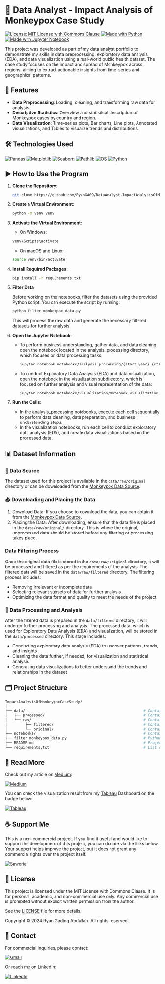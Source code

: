 # 🧪 Data Analyst - Impact Analysis of Monkeypox Case Study

[![License: MIT License with Commons Clause](https://img.shields.io/badge/license-MIT%20License%20with%20Commons%20Clause-blue?style=for-the-badge)](LICENSE) [![Made with Python](https://img.shields.io/badge/Made%20with-Python-3776AB?logo=python&style=for-the-badge)](https://www.python.org/) [![Made with Jupyter Notebook](https://img.shields.io/badge/Made%20with-Jupyter%20Notebook-orange?logo=jupyter&style=for-the-badge)](https://jupyter.org/)

This project was developed as part of my data analyst portfolio to demonstrate my skills in data preprocessing, exploratory data analysis (EDA), and data visualization using a real-world public health dataset. The case study focuses on the impact and spread of Monkeypox across regions, aiming to extract actionable insights from time-series and geographical patterns.

## 🚀 Features

- **Data Preprocessing**: Loading, cleaning, and transforming raw data for analysis.
- **Descriptive Statistics**: Overview and statistical description of Monkeypox cases by country and region.
- **Data Visualization**: Time-series plots, Bar charts, Line plots, Annotated visualizations, and Tables to visualize trends and distributions.

## 🛠️ Technologies Used

[![Pandas](https://img.shields.io/badge/Pandas-DataFrame-black?logo=pandas&style=for-the-badge)](https://pandas.pydata.org/) [![Matplotlib](https://img.shields.io/badge/Matplotlib-Visualization-blue?logo=matplotlib&style=for-the-badge)](https://matplotlib.org/) [![Seaborn](https://img.shields.io/badge/Seaborn-Statistical%20Plots-lightblue?logo=seaborn&style=for-the-badge)](https://seaborn.pydata.org/) [![Pathlib](https://img.shields.io/badge/Pathlib-Path%20Handling-green?style=for-the-badge)](https://docs.python.org/3/library/pathlib.html) [![OS](https://img.shields.io/badge/OS-Utilities-yellow?style=for-the-badge)](https://docs.python.org/3/library/os.html) [![Python](https://img.shields.io/badge/Python-3.10-blue?logo=python&style=for-the-badge)](https://python.org)

## ▶️ How to Use the Program

1. **Clone the Repository**:

   ```bash
   git clone https://github.com/RyanGA09/DataAnalyst-ImpactAnalysisOfMonkeypoxCaseStudy.git
   ```

2. **Create a Virtual Environment**:

   ```bash
   python -m venv venv
   ```

3. **Activate the Virtual Environment**:

   - On Windows:

   ```bash
   venv\Scripts\activate
   ```

   - On macOS and Linux:

   ```bash
   source venv/bin/activate
   ```

4. **Install Required Packages**:

   ```bash
   pip install -r requirements.txt
   ```

5. **Filter Data**

   Before working on the notebooks, filter the datasets using the provided Python script. You can execute the script by running:

   ```bash
   python filter_monkeypox_data.py
   ```

   This will process the raw data and generate the necessary filtered datasets for further analysis.

6. **Open the Jupyter Notebook**:

   - To perform business understanding, gather data, and data cleaning, open the notebook located in the analysis_processing directory, which focuses on data processing tasks:

     ```bash
     jupyter notebook notebooks/analysis_processing/{start_year}_{start_month}_to_{end_year}_{end_month}/Notebook.ipynb
     ```

   - To conduct Exploratory Data Analysis (EDA) and data visualization, open the notebook in the visualization subdirectory, which is focused on further analysis and visual representation of the data:

     ```bash
     jupyter notebook notebooks/visualization/Notebook_visualization_{start_year}_{start_month}_to_{end_year}_{end_month}.ipynb
     ```

7. **Run the Cells**:

   - In the analysis_processing notebooks, execute each cell sequentially to perform data cleaning, data preparation, and business understanding steps.
   - In the visualization notebooks, run each cell to conduct exploratory data analysis (EDA), and create data visualizations based on the processed data.

## 📊 Dataset Information

### 🔗 Data Source

The dataset used for this project is available in the `data/raw/original` directory or can be downloaded from the [Monkeypox Data Source](https://ourworldindata.org/mpox).

### 📥 Downloading and Placing the Data

1. Download Data: If you choose to download the data, you can obtain it from the [Monkeypox Data Source](https://ourworldindata.org/mpox).
2. Placing the Data: After downloading, ensure that the data file is placed in the `data/raw/original/` directory. This is where the original, unprocessed data should be stored before any filtering or processing takes place.

### Data Filtering Process

Once the original data file is stored in the `data/raw/original` directory, it will be processed and filtered as per the requirements of the analysis. The filtered data will be saved in the `data/raw/filtered` directory. The filtering process includes:

- Removing irrelevant or incomplete data
- Selecting relevant subsets of data for further analysis
- Optimizing the data format and quality to meet the needs of the project

### 🔎 Data Processing and Analysis

After the filtered data is prepared in the `data/filtered` directory, it will undergo further processing and analysis. The processed data, which is used for Exploratory Data Analysis (EDA) and visualization, will be stored in the `data/processed` directory. This stage includes:

- Conducting exploratory data analysis (EDA) to uncover patterns, trends, and insights
- Cleaning the data further, if needed, for visualization and statistical analysis
- Generating data visualizations to better understand the trends and relationships in the dataset

## 🗂️ Project Structure

```bash
ImpactAnalysisOfMonkeypoxCaseStudy/
│
├── data/                                                      # Contains the datasets
│   ├── processed/                                             # Contains the processed data, used for EDA and visualization.
│   └── raw/                                                   # Contains the original and filtered data directory
│        ├── filtered/                                         # Contains the filtered data, ready for analysis.
│        └── original/                                         # Contains the original, unfiltered & unprocessed data.
├── notebooks/                                                 # Contains the jupyter notebooks code
├── filter_monkeypox_data.py                                   # Python code for filtering dataset
├── README.md                                                  # Project documentation and usage instructions
└── requirements.txt                                           # List of required Python libraries
```

## 📖 Read More

Check out my article on [Medium](https://medium.com/@ryangadingabdullah):

[![Medium](https://img.shields.io/badge/Medium-Article-000000?logo=medium&style=for-the-badge)](https://medium.com/@ryangadingabdullah/article)

You can check the visualization result from my [Tableau](https://public.tableau.com/app/profile/ryanga09/vizzes) Dashboard on the badge below:

[![Tableau](https://img.shields.io/badge/Tableau-View-orange?logo=tableau&style=for-the-badge)](https://public.tableau.com/app/profile/ryanga09/vizzes)

## ☕ Support Me

This is a non-commercial project. If you find it useful and would like to support the development of this project, you can donate via the links below. Your support helps improve the project, but it does not grant any commercial rights over the project itself.

[![Saweria](https://img.shields.io/badge/Saweria-Support-orange?logo=saweria&style=for-the-badge)](https://saweria.co/RyanGA09)

<!-- [![PayPal](https://img.shields.io/badge/PayPal-Donate-00457C?logo=paypal&style=for-the-badge)](https://www.paypal.me/ryangading) -->

## 📜 License

This project is licensed under the MIT License with Commons Clause. It is for personal, academic, and non-commercial use only.
Any commercial use is prohibited without explicit written permission from the author.

See the [LICENSE](LICENSE) file for more details.

Copyright &copy; 2024 Ryan Gading Abdullah. All rights reserved.

## 📧 Contact

For commercial inquiries, please contact:

[![Gmail](https://img.shields.io/badge/Gmail-Contact-D14836?logo=gmail&style=for-the-badge)](mailto:ryangadinga90@gmail.com)

Or reach me on LinkedIn:

[![LinkedIn](https://img.shields.io/badge/LinkedIn-Connect-blue?logo=linkedin&style=for-the-badge)](https://www.linkedin.com/in/ryan-gading-abdullah/)
